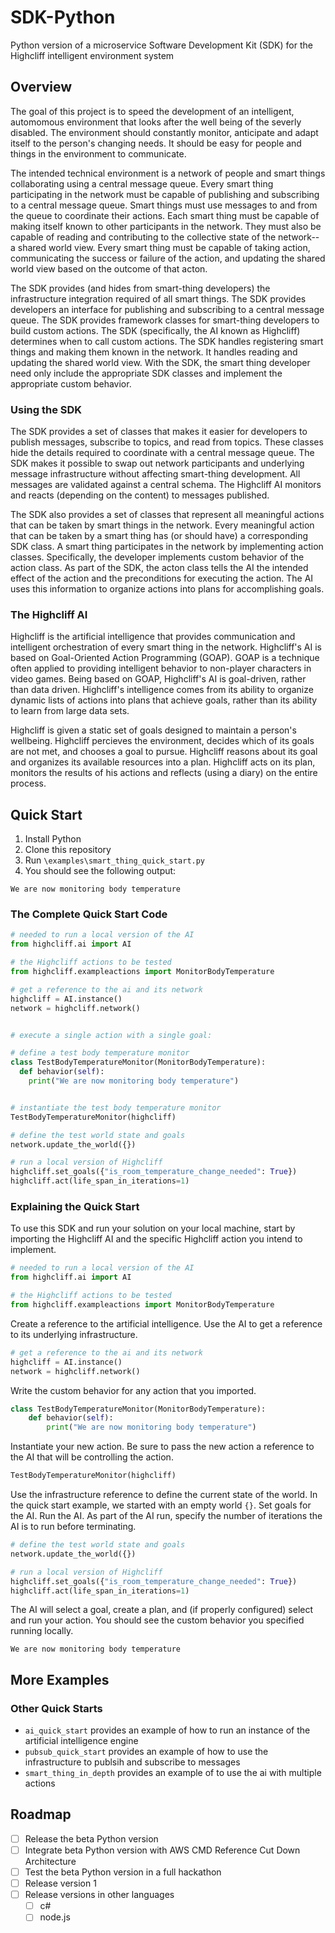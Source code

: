 # SDK-Python
Python version of a microservice Software Development Kit (SDK) for the Highcliff intelligent environment system

## Overview

The goal of this project is to speed the development of an intelligent, automomous environment that looks after the well being of the severly disabled. The environment should constantly monitor, anticipate and adapt itself to the person's changing needs. It should be easy for people and things in the environment to communicate.

The intended technical environment is a network of people and smart things collaborating using a central message queue. Every smart thing participating in the network must be capable of publishing and subscribing to a central message queue. Smart things must use messages to and from the queue to coordinate their actions. Each smart thing must be capable of making itself known to other participants in the network. They must also be capable of reading and contributing to the collective state of the network-- a shared world view. Every smart thing must be capable of taking action, communicating the success or failure of the action, and updating the shared world view based on the outcome of that acton.

The SDK provides (and hides from smart-thing developers) the infrastructure integration required of all smart things. The SDK provides developers an interface for publishing and subscribing to a central message queue. The SDK provides framework classes for smart-thing developers to build custom actions. The SDK (specifically, the AI known as Highcliff) determines when to call custom actions. The SDK handles registering smart things and making them known in the network. It handles reading and updating the shared world view. With the SDK, the smart thing developer need only include the appropriate SDK classes and implement the appropriate custom behavior.

### Using the SDK
The SDK provides a set of classes that makes it easier for developers to publish messages, subscribe to topics, and read from topics. These classes hide the details required to coordinate with a central message queue. The SDK makes it possible to swap out network participants and underlying message infrastructure without affecting smart-thing development. All messages are validated against a central schema. The Highcliff AI monitors and reacts (depending on the content) to messages published.

The SDK also provides a set of classes that represent all meaningful actions that can be taken by smart things in the network. Every meaningful action that can be taken by a smart thing has (or should have) a corresponding SDK class. A smart thing participates in the network by implementing action classes. Specifically, the developer implements custom behavior of the action class. As part of the SDK, the acton class tells the AI the intended effect of the action and the preconditions for executing the action. The AI uses this information to organize actions into plans for accomplishing goals.

### The Highcliff AI
Highcliff is the artificial intelligence that provides communication and intelligent orchestration of every smart thing in the network. Highcliff's AI is based on Goal-Oriented Action Programming (GOAP). GOAP is a technique often applied to providing intelligent behavior to non-player characters in video games. Being based on GOAP, Highcliff's AI is goal-driven, rather than data driven. Highcliff's intelligence comes from its ability to organize dynamic lists of actions into plans that achieve goals, rather than its ability to learn from large data sets.

Highcliff is given a static set of goals designed to maintain a person's wellbeing. Highcliff percieves the environment, decides which of its goals are not met, and chooses a goal to pursue. Highcliff reasons about its goal and organizes its available resources into a plan. Highcliff acts on its plan, monitors the results of his actions and reflects (using a diary) on the entire process.


## Quick Start
1. Install Python
2. Clone this repository
3. Run `\examples\smart_thing_quick_start.py`
4. You should see the following output:
```
We are now monitoring body temperature
```

### The Complete Quick Start Code

```python
# needed to run a local version of the AI
from highcliff.ai import AI

# the Highcliff actions to be tested
from highcliff.exampleactions import MonitorBodyTemperature

# get a reference to the ai and its network
highcliff = AI.instance()
network = highcliff.network()


# execute a single action with a single goal:

# define a test body temperature monitor
class TestBodyTemperatureMonitor(MonitorBodyTemperature):
  def behavior(self):
    print("We are now monitoring body temperature")


# instantiate the test body temperature monitor
TestBodyTemperatureMonitor(highcliff)

# define the test world state and goals
network.update_the_world({})

# run a local version of Highcliff
highcliff.set_goals({"is_room_temperature_change_needed": True})
highcliff.act(life_span_in_iterations=1)

```

### Explaining the Quick Start

To use this SDK and run your solution on your local machine, start by importing the Highcliff AI and the specific Highcliff action you intend to implement.

```python
# needed to run a local version of the AI
from highcliff.ai import AI

# the Highcliff actions to be tested
from highcliff.exampleactions import MonitorBodyTemperature
```

Create a reference to the artificial intelligence. Use the AI to get a reference to its underlying infrastructure.

```python
# get a reference to the ai and its network
highcliff = AI.instance()
network = highcliff.network()
```

Write the custom behavior for any action that you imported.

```python
class TestBodyTemperatureMonitor(MonitorBodyTemperature):
    def behavior(self):
        print("We are now monitoring body temperature")
```

Instantiate your new action. Be sure to pass the new action a reference to the AI that will be controlling the action.

```python
TestBodyTemperatureMonitor(highcliff)
```

Use the infrastructure reference to define the current state of the world. In the quick start example, we started with an empty world `{}`. Set goals for the AI. Run the AI. As part of the AI run, specify the number of iterations the AI is to run before terminating.

```python
# define the test world state and goals
network.update_the_world({})

# run a local version of Highcliff
highcliff.set_goals({"is_room_temperature_change_needed": True})
highcliff.act(life_span_in_iterations=1)
```

The AI will select a goal, create a plan, and (if properly configured) select and run your action. You should see the custom behavior you specified running locally.

```
We are now monitoring body temperature
```

## More Examples
### Other Quick Starts
* `ai_quick_start` provides an example of how to run an instance of the artificial intelligence engine
* `pubsub_quick_start` provides an example of how to use the infrastructure to publsih and subscribe to messages
* `smart_thing_in_depth` provides an example of to use the ai with multiple actions

## Roadmap

- [ ] Release the beta Python version
- [ ] Integrate beta Python version with AWS CMD Reference Cut Down Architecture
- [ ] Test the beta Python version in a full hackathon
- [ ] Release version 1
- [ ] Release versions in other languages
  - [ ] c#
  - [ ] node.js
